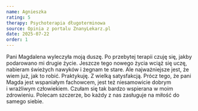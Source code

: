 ```yaml
---
name: Agnieszka
rating: 5
therapy: Psychoterapia długoterminowa
source: Opinia z portalu ZnanyLekarz.pl
date: 2025-07-22
order: 1
---
```

Pani Magdalena wyleczyła moją duszę. Po przebytej terapii czuję się, jakby podarowano mi drugie życie. Jeszcze tego nowego życia wciąż się uczę, nabieram świeżych nawyków i&#160;żegnam te stare. Ale najważniejsze jest, że wiem już, jak to robić. Praktykuję. Z wielką satysfakcją. Prócz tego, że pani Magda jest wspaniałym fachowcem, jest też niesamowicie dobrym i&#160;wrażliwym człowiekiem. Czułam się tak bardzo wspierana w moim zdrowieniu. Polecam szczerze, bo każdy z&#160;nas zasługuje na miłość do samego siebie.
